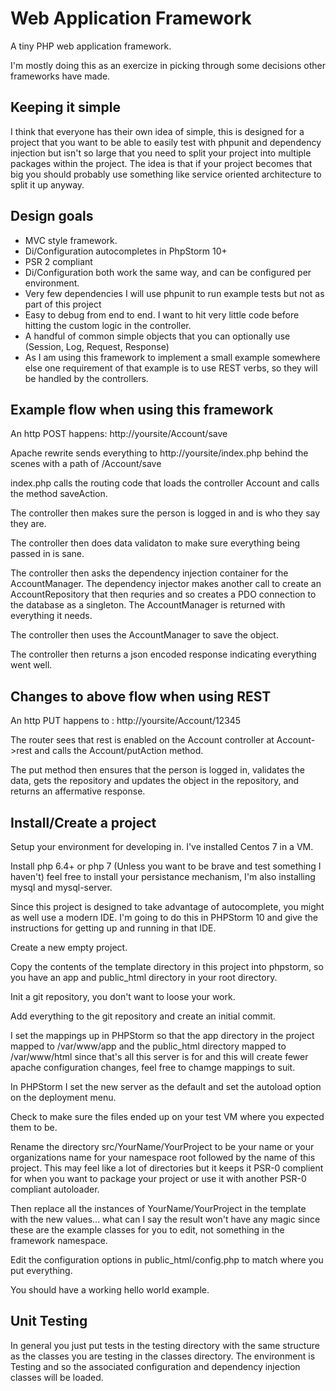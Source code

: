 # Web Application Framework
A tiny PHP web application framework.

I'm mostly doing this as an exercize in picking through some decisions other frameworks have made.

## Keeping it simple
I think that everyone has their own idea of simple, this is designed for a project that you want to be able to easily test with phpunit and dependency injection but isn't so large that you need to split your project into multiple packages within the project.  The idea is that if your project becomes that big you should probably use something like service oriented architecture to split it up anyway.

## Design goals
* MVC style framework.
* Di/Configuration autocompletes in PhpStorm 10+
* PSR 2 compliant
* Di/Configuration both work the same way, and can be configured per environment.
* Very few dependencies I will use phpunit to run example tests but not as part of this project
* Easy to debug from end to end. I want to hit very little code before hitting the custom logic in the controller.
* A handful of common simple objects that you can optionally use (Session, Log, Request, Response)
* As I am using this framework to implement a small example somewhere else one requirement of that example is to use REST verbs, so they will be handled by the controllers.

## Example flow when using this framework
An http POST happens: http://yoursite/Account/save

Apache rewrite sends everything to http://yoursite/index.php behind the scenes with a path of /Account/save

index.php calls the routing code that loads the controller Account and calls the method saveAction.

The controller then makes sure the person is logged in and is who they say they are.

The controller then does data validaton to make sure everything being passed in is sane.

The controller then asks the dependency injection container for the AccountManager.  The dependency injector makes another call to create an AccountRepository that then requries and so creates a PDO connection to the database as a singleton. The AccountManager is returned with everything it needs.

The controller then uses the AccountManager to save the object.

The controller then returns a json encoded response indicating everything went well.

## Changes to above flow when using REST
An http PUT happens to : http://yoursite/Account/12345

The router sees that rest is enabled on the Account controller at Account->rest and calls the Account/putAction method.

The put method then ensures that the person is logged in, validates the data, gets the repository and updates the object in the repository, and returns an affermative response.

## Install/Create a project
Setup your environment for developing in.  I've installed Centos 7 in a VM.

Install php 6.4+ or php 7 (Unless you want to be brave and test something I haven't) feel free to install your persistance mechanism, I'm also installing mysql and mysql-server.

Since this project is designed to take advantage of autocomplete, you might as well use a modern IDE.  I'm going to do this in PHPStorm 10 and give the instructions for getting up and running in that IDE.

Create a new empty project.

Copy the contents of the template directory in this project into phpstorm, so you have an app and public_html directory in your root directory.

Init a git repository, you don't want to loose your work.

Add everything to the git repository and create an initial commit.

I set the mappings up in PHPStorm so that the app directory in the project mapped to /var/www/app and the public_html directory mapped to /var/www/html since that's all this server is for and this will create fewer apache configuration changes, feel free to chamge mappings to suit.

In PHPStorm I set the new server as the default and set the autoload option on the deployment menu.

Check to make sure the files ended up on your test VM where you expected them to be.

Rename the directory src/YourName/YourProject to be your name or your organizations name for your namespace root followed by the name of this project.  This may feel like a lot of directories but it keeps it PSR-0 complient for when you want to package your project or use it with another PSR-0 compliant autoloader.

Then replace all the instances of YourName/YourProject in the template with the new values... what can I say the result won't have any magic since these are the example classes for you to edit, not something in the framework namespace.

Edit the configuration options in public_html/config.php to match where you put everything.

You should have a working hello world example.

## Unit Testing
In general you just put tests in the testing directory with the same structure as the classes you are testing in the classes directory.  The environment is Testing and so the associated configuration and dependency injection classes will be loaded.
